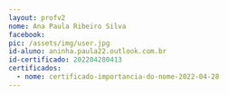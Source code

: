 ```yaml
---
layout: profv2
nome: Ana Paula Ribeiro Silva
facebook:
pic: /assets/img/user.jpg
id-aluno: aninha.paula22.outlook.com.br
id-certificado: 202204280413
certificados:
  - nome: certificado-importancia-do-nome-2022-04-28
---
```

